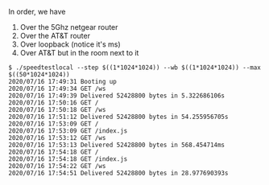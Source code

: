 In order, we have
 1. Over the 5Ghz netgear router
 2. Over the AT&T router
 3. Over loopback (notice it's ms)
 4. Over AT&T but in the room next to it

```
$ ./speedtestlocal --step $((1*1024*1024)) --wb $((1*1024*1024)) --max $((50*1024*1024))
2020/07/16 17:49:31 Booting up
2020/07/16 17:49:34 GET /ws
2020/07/16 17:49:39 Delivered 52428800 bytes in 5.322686106s
2020/07/16 17:50:16 GET /
2020/07/16 17:50:18 GET /ws
2020/07/16 17:51:12 Delivered 52428800 bytes in 54.255956705s
2020/07/16 17:53:09 GET /
2020/07/16 17:53:09 GET /index.js
2020/07/16 17:53:12 GET /ws
2020/07/16 17:53:13 Delivered 52428800 bytes in 568.454714ms
2020/07/16 17:54:18 GET /
2020/07/16 17:54:18 GET /index.js
2020/07/16 17:54:22 GET /ws
2020/07/16 17:54:51 Delivered 52428800 bytes in 28.977690393s
```
